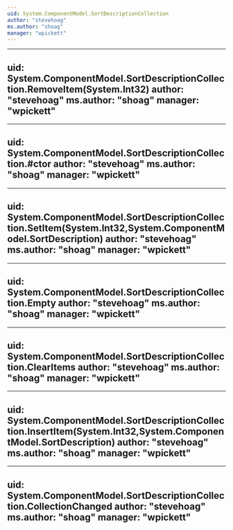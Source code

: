 ```yaml
---
uid: System.ComponentModel.SortDescriptionCollection
author: "stevehoag"
ms.author: "shoag"
manager: "wpickett"
---
```


---
uid: System.ComponentModel.SortDescriptionCollection.RemoveItem(System.Int32)
author: "stevehoag"
ms.author: "shoag"
manager: "wpickett"
---

---
uid: System.ComponentModel.SortDescriptionCollection.#ctor
author: "stevehoag"
ms.author: "shoag"
manager: "wpickett"
---

---
uid: System.ComponentModel.SortDescriptionCollection.SetItem(System.Int32,System.ComponentModel.SortDescription)
author: "stevehoag"
ms.author: "shoag"
manager: "wpickett"
---

---
uid: System.ComponentModel.SortDescriptionCollection.Empty
author: "stevehoag"
ms.author: "shoag"
manager: "wpickett"
---

---
uid: System.ComponentModel.SortDescriptionCollection.ClearItems
author: "stevehoag"
ms.author: "shoag"
manager: "wpickett"
---

---
uid: System.ComponentModel.SortDescriptionCollection.InsertItem(System.Int32,System.ComponentModel.SortDescription)
author: "stevehoag"
ms.author: "shoag"
manager: "wpickett"
---

---
uid: System.ComponentModel.SortDescriptionCollection.CollectionChanged
author: "stevehoag"
ms.author: "shoag"
manager: "wpickett"
---
